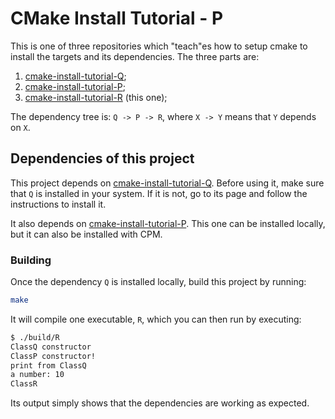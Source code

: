 # CMake Install Tutorial - P

This is one of three repositories which "teach"es how to setup cmake to install the targets and its dependencies. The three parts are:

1. [cmake-install-tutorial-Q](https://github.com/lucasguesserts/cmake-install-tutorial-Q);
2. [cmake-install-tutorial-P](https://github.com/lucasguesserts/cmake-install-tutorial-P);
3. [cmake-install-tutorial-R](https://github.com/lucasguesserts/cmake-install-tutorial-R) (this one);

The dependency tree is: `Q -> P -> R`, where `X -> Y` means that `Y` depends on `X`.

## Dependencies of this project

This project depends on [cmake-install-tutorial-Q](https://github.com/lucasguesserts/cmake-install-tutorial-Q). Before using it, make sure that `Q` is installed in your system. If it is not, go to its page and follow the instructions to install it.

It also depends on [cmake-install-tutorial-P](https://github.com/lucasguesserts/cmake-install-tutorial-P). This one can be installed locally, but it can also be installed with CPM.

### Building

Once the dependency `Q` is installed locally, build this project by running:

```sh
make
```

It will compile one executable, `R`, which you can then run by executing:

```sh
$ ./build/R
ClassQ constructor
ClassP constructor!
print from ClassQ
a number: 10
ClassR
```

Its output simply shows that the dependencies are working as expected.
